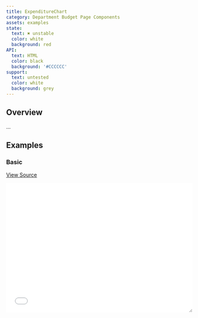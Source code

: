 ```yaml
---
title: ExpenditureChart
category: Department Budget Page Components
assets: examples
state:
  text: ✖ unstable
  color: white
  background: red
API:
  text: HTML
  color: black
  background: '#CCCCCC'
support:
  text: untested
  color: white
  background: grey
---
```


## Overview

...

## Examples

### Basic
[View Source](basic.html)
<iframe style="resize: horizontal;" width="100%" height="350" src="basic.html" frameborder="0" allowfullscreen></iframe>